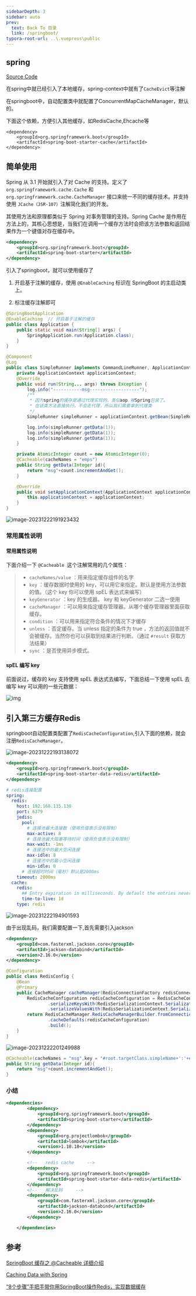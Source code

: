 ```yaml
---
sidebarDepth: 3
sidebar: auto
prev:
  text: Back To 目录
  link: /springboot/
typora-root-url: ..\.vuepress\public
---
```


## spring

[Source Code](https://github.com/Q10Viking/learncode/tree/main/springbootcache)

在spring中就已经引入了本地缓存，spring-context中就有了`CacheEvict`等注解

在springboot中，自动配置类中就配置了ConcurrentMapCacheManager，默认的。

下面这个依赖，方便引入其他缓存，如RedisCache,Ehcache等

```
<dependency>
    <groupId>org.springframework.boot</groupId>
    <artifactId>spring-boot-starter-cache</artifactId>
</dependency>
```



## 简单使用

Spring 从 3.1 开始就引入了对 Cache 的支持。定义了 `org.springframework.cache.Cache` 和 `org.springframework.cache.CacheManager` 接口来统一不同的缓存技术。并支持使用 `JCache（JSR-107）`注解简化我们的开发。

其使用方法和原理都类似于 Spring 对事务管理的支持。Spring Cache 是作用在方法上的，其核心思想是，当我们在调用一个缓存方法时会把该方法参数和返回结果作为一个键值对存在缓存中。

```xml
<dependency>
    <groupId>org.springframework.boot</groupId>
    <artifactId>spring-boot-starter</artifactId>
</dependency>
```

引入了springboot，就可以使用缓存了

1. 开启基于注解的缓存，使用 `@EnableCaching` 标识在 SpringBoot 的主启动类上。

2. 标注缓存注解即可

```java
@SpringBootApplication
@EnableCaching  // 开启基于注解的缓存
public class Application {
    public static void main(String[] args) {
        SpringApplication.run(Application.class);
    }
}
```

```java
@Component
@Log
public class SimpleRunner implements CommandLineRunner, ApplicationContextAware {
    private ApplicationContext applicationContext;
    @Override
    public void run(String... args) throws Exception {
        log.info("-----------msg-------------------");
        /**
         * 因为spring的缓存是通过代理实现的，类似aop.被Spring包装了。
         * 在该类方法直接执行，不会走代理，所以我们需要拿到代理类
         */
        SimpleRunner simpleRunner = applicationContext.getBean(SimpleRunner.class);

        log.info(simpleRunner.getData(1));
        log.info(simpleRunner.getData(1));
        log.info(simpleRunner.getData(1));
    }

    private AtomicInteger count = new AtomicInteger(0);
    @Cacheable(cacheNames = "emps")
    public String getData(Integer id){
        return "msg"+count.incrementAndGet();
    }

    @Override
    public void setApplicationContext(ApplicationContext applicationContext) throws BeansException {
        this.applicationContext = applicationContext;
    }
}
```

![image-20231222191923432](/images/springboot/image-20231222191923432.png)

### 常用属性说明



#### 常用属性说明

下面介绍一下 `@Cacheable `这个注解常用的几个属性：

> - `cacheNames/value` ：用来指定缓存组件的名字
> - `key` ：缓存数据时使用的 key，可以用它来指定。默认是使用方法参数的值。（这个 key 你可以使用 spEL 表达式来编写）
> - `keyGenerator` ：key 的生成器。 key 和 keyGenerator 二选一使用
> - `cacheManager` ：可以用来指定缓存管理器。从哪个缓存管理器里面获取缓存。
> - `condition` ：可以用来指定符合条件的情况下才缓存
> - `unless` ：否定缓存。当 unless 指定的条件为 true ，方法的返回值就不会被缓存。当然你也可以获取到结果进行判断。（通过 `#result` 获取方法结果）
> - `sync` ：是否使用异步模式。

#### spEL 编写 key

前面说过，缓存的 key 支持使用 spEL 表达式去编写，下面总结一下使用 spEL 去编写 key 可以用的一些元数据：

![img](/images/springboot/0b94988b3cde463ed16ca1edec244c1e.png)

## 引入第三方缓存Redis

springboot自动配置类配置了`RedisCacheConfiguration`,引入下面的依赖，就会注册`RedisCacheManager`。

![image-20231222193138072](/images/springboot/image-20231222193138072.png)

```xml
<dependency>
    <groupId>org.springframework.boot</groupId>
    <artifactId>spring-boot-starter-data-redis</artifactId>
</dependency>
```

```yml
# redis连接配置
spring:
  redis:
    host: 192.168.135.130
    port: 6379
    jedis:
      pool:
        # 连接池最大连接数（使用负值表示没有限制）
        max-active: 8
        # 连接池最大阻塞等待时间（使用负值表示没有限制）
        max-wait: -1ms
        # 连接池中的最大空闲连接
        max-idle: 8
        # 连接池中的最小空闲连接
        min-idle: 0
      # 连接超时时间（毫秒）默认是2000ms
    timeout: 2000ms
  cache:
    redis:
      ## Entry expiration in milliseconds. By default the entries never expire.
      time-to-live: 1d
    type: redis
```

![image-20231222194901593](/images/springboot/image-20231222194901593.png)

由于出现乱码，我们需要配置一下,首先需要引入jackson

```xml
<dependency>
    <groupId>com.fasterxml.jackson.core</groupId>
    <artifactId>jackson-databind</artifactId>
    <version>2.16.0</version>
</dependency>
```

```java
@Configuration
public class RedisConfig {
    @Bean
    @Primary
    public CacheManager cacheManager(RedisConnectionFactory redisConnectionFactory){
        RedisCacheConfiguration redisCacheConfiguration = RedisCacheConfiguration.defaultCacheConfig()
                .serializeKeysWith(RedisSerializationContext.SerializationPair.fromSerializer(new StringRedisSerializer()))
                .serializeValuesWith(RedisSerializationContext.SerializationPair.fromSerializer(new GenericJackson2JsonRedisSerializer()));
        return RedisCacheManager.RedisCacheManagerBuilder.fromConnectionFactory(redisConnectionFactory)
                .cacheDefaults(redisCacheConfiguration)
                .build();
    }
}
```

![image-20231222201249988](/images/springboot/image-20231222201249988.png)

```java
@Cacheable(cacheNames = "msg",key = "#root.targetClass.simpleName+':'+#id")
public String getData(Integer id){
    return "msg"+count.incrementAndGet();
}
```



### 小结

```xml
<dependencies>
        <dependency>
            <groupId>org.springframework.boot</groupId>
            <artifactId>spring-boot-starter</artifactId>
        </dependency>
        <dependency>
            <groupId>org.projectlombok</groupId>
            <artifactId>lombok</artifactId>
            <version>1.18.18</version>
        </dependency>

        <!--   redis cache     -->
        <dependency>
            <groupId>org.springframework.boot</groupId>
            <artifactId>spring-boot-starter-data-redis</artifactId>
        </dependency>
        <!--   解决乱码     -->
        <dependency>
            <groupId>com.fasterxml.jackson.core</groupId>
            <artifactId>jackson-databind</artifactId>
            <version>2.16.0</version>
        </dependency>

    </dependencies>
```



## 参考

[SpringBoot 缓存之 @Cacheable 详细介绍](https://xie.infoq.cn/article/001e0f5ab65fa7dd1484c51e5)

[Caching Data with Spring](https://spring.io/guides/gs/caching/)

[“8个步骤”手把手带你用SpringBoot操作Redis，实现数据缓存](https://cloud.tencent.com/developer/article/1824707)

